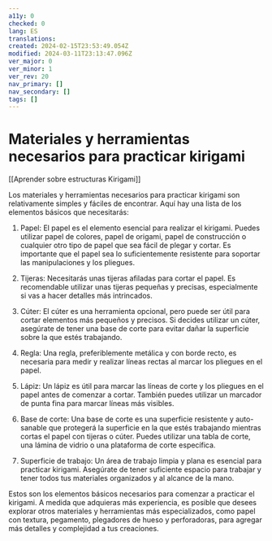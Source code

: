 ```yaml
---
a11y: 0
checked: 0
lang: ES
translations: 
created: 2024-02-15T23:53:49.054Z
modified: 2024-03-11T23:13:47.096Z
ver_major: 0
ver_minor: 1
ver_rev: 20
nav_primary: []
nav_secondary: []
tags: []
---
```

# Materiales y herramientas necesarios para practicar kirigami

[[Aprender sobre estructuras Kirigami]]

Los materiales y herramientas necesarios para practicar kirigami son relativamente simples y fáciles de encontrar. Aquí hay una lista de los elementos básicos que necesitarás:

1. Papel: El papel es el elemento esencial para realizar el kirigami. Puedes utilizar papel de colores, papel de origami, papel de construcción o cualquier otro tipo de papel que sea fácil de plegar y cortar. Es importante que el papel sea lo suficientemente resistente para soportar las manipulaciones y los pliegues.

2. Tijeras: Necesitarás unas tijeras afiladas para cortar el papel. Es recomendable utilizar unas tijeras pequeñas y precisas, especialmente si vas a hacer detalles más intrincados.

3. Cúter: El cúter es una herramienta opcional, pero puede ser útil para cortar elementos más pequeños y precisos. Si decides utilizar un cúter, asegúrate de tener una base de corte para evitar dañar la superficie sobre la que estés trabajando.

4. Regla: Una regla, preferiblemente metálica y con borde recto, es necesaria para medir y realizar líneas rectas al marcar los pliegues en el papel.

5. Lápiz: Un lápiz es útil para marcar las líneas de corte y los pliegues en el papel antes de comenzar a cortar. También puedes utilizar un marcador de punta fina para marcar líneas más visibles.

6. Base de corte: Una base de corte es una superficie resistente y auto-sanable que protegerá la superficie en la que estés trabajando mientras cortas el papel con tijeras o cúter. Puedes utilizar una tabla de corte, una lámina de vidrio o una plataforma de corte específica.

7. Superficie de trabajo: Un área de trabajo limpia y plana es esencial para practicar kirigami. Asegúrate de tener suficiente espacio para trabajar y tener todos tus materiales organizados y al alcance de la mano.

Estos son los elementos básicos necesarios para comenzar a practicar el kirigami. A medida que adquieras más experiencia, es posible que desees explorar otros materiales y herramientas más especializados, como papel con textura, pegamento, plegadores de hueso y perforadoras, para agregar más detalles y complejidad a tus creaciones.
